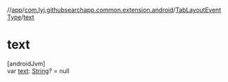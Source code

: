 //[app](../../../index.md)/[com.lyj.githubsearchapp.common.extension.android](../index.md)/[TabLayoutEventType](index.md)/[text](text.md)

# text

[androidJvm]\
var [text](text.md): [String](https://kotlinlang.org/api/latest/jvm/stdlib/kotlin/-string/index.html)? = null
